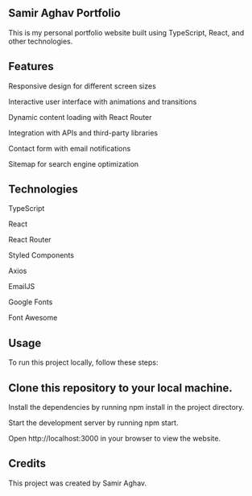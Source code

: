 ## Samir Aghav Portfolio
This is my personal portfolio website built using TypeScript, React, and other technologies.

## Features
Responsive design for different screen sizes

Interactive user interface with animations and transitions

Dynamic content loading with React Router

Integration with APIs and third-party libraries

Contact form with email notifications

Sitemap for search engine optimization

## Technologies
TypeScript

React

React Router

Styled Components

Axios

EmailJS

Google Fonts

Font Awesome

## Usage
To run this project locally, follow these steps:

## Clone this repository to your local machine.
Install the dependencies by running npm install in the project directory.

Start the development server by running npm start.

Open http://localhost:3000 in your browser to view the website.

## Credits
This project was created by Samir Aghav.